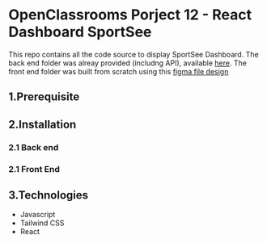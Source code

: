 # OpenClassrooms Porject 12 - React Dashboard SportSee

This repo contains all the code source to display SportSee Dashboard. The back end folder was alreay provided (includng API),  available [here](https://github.com/OpenClassrooms-Student-Center/P9-front-end-dashboard.git). The front end folder was built from scratch using this [figma file design](https://www.figma.com/file/BMomGVZqLZb811mDMShpLu/UI-design-Sportify-FR)

## 1.Prerequisite

## 2.Installation
### 2.1 Back end

### 2.1 Front End


## 3.Technologies
- Javascript
- Tailwind CSS
- React
